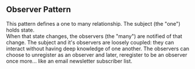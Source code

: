 ## Observer Pattern

This pattern defines a one to many relationship.  The subject (the "one") holds state.  
When that state changes, the observers (the "many") are notified of that change.
The subject and it's observers are loosely coupled: they can interact without having deep knowledge of one another.
The observers can choose to unregister as an observer and later, reregister to be an observer once more... like an
email newsletter subscriber list.
